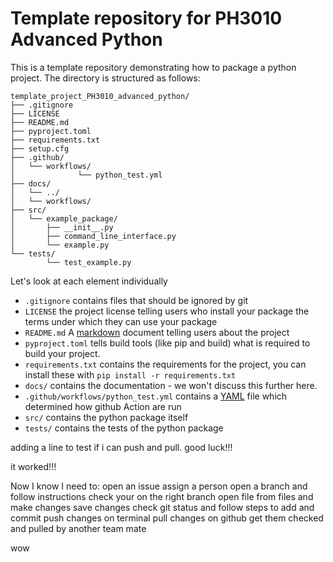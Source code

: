 # Template repository for PH3010 Advanced Python

This is a template repository demonstrating how to package a python project. The directory is structured as follows:
```
template_project_PH3010_advanced_python/
├── .gitignore
├── LICENSE
├── README.md
├── pyproject.toml
├── requirements.txt
├── setup.cfg
├── .github/
│   └── workflows/
│              └── python_test.yml
├── docs/
│   └── ../
│   └── workflows/
├── src/
│   └── example_package/
│       ├── __init__.py
│       ├── command_line_interface.py
│       └── example.py
└── tests/
        └── test_example.py
```

Let's look at each element individually

* `.gitignore` contains files that should be ignored by git
* `LICENSE` the project license telling users who install your package the terms under which they can use your package
* `README.md` A [markdown](https://docs.github.com/en/get-started/writing-on-github/getting-started-with-writing-and-formatting-on-github/basic-writing-and-formatting-syntax) document telling users about the project
* `pyproject.toml` tells build tools (like pip and build) what is required to build your project.
* `requirements.txt` contains the requirements for the project, you can install these with `pip install -r requirements.txt`
* `docs/` contains the documentation - we won't discuss this further here.
* `.github/workflows/python_test.yml` contains a [YAML](https://yaml.org/) file which determined how github Action are run
* `src/` contains the python package itself
* `tests/` contains the tests of the python package

adding a line to test if i can push and pull. good luck!!!

it worked!!!

Now I know I need to:
open an issue
assign a person
open a branch and follow instructions
check your on the right branch
open file from files and make changes
save changes
check git status and follow steps to add and commit
push changes on terminal
pull changes on github
get them checked and pulled by another team mate

wow
